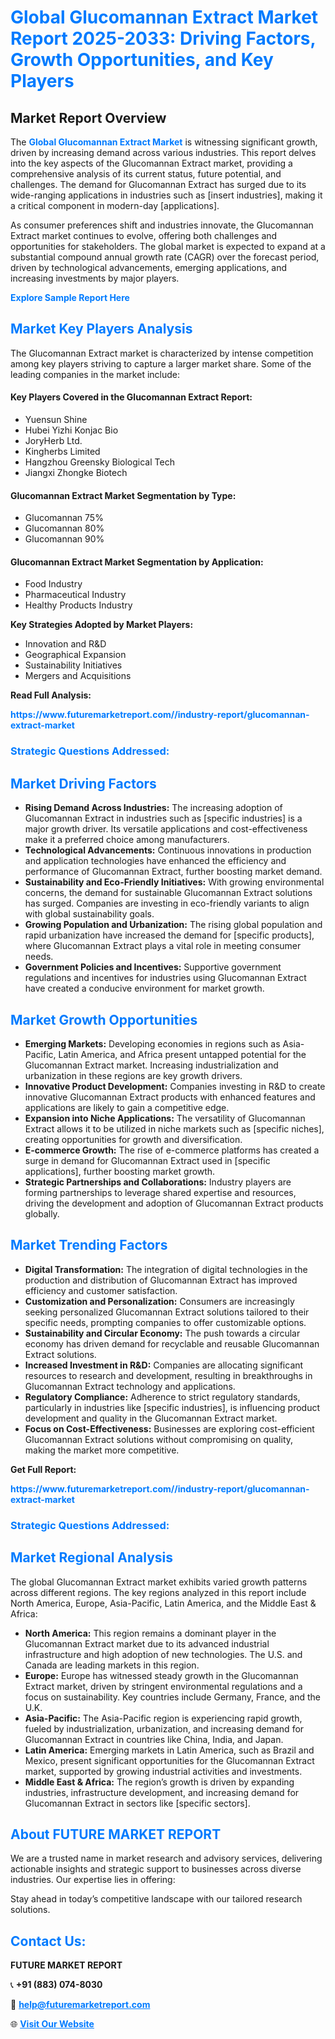 <h1 style="color: #007BFF;">Global Glucomannan Extract Market Report 2025-2033: Driving Factors, Growth Opportunities, and Key Players</h1>

<section id="overview">
<h2>Market Report Overview</h2>
<p>The <a href="https://www.futuremarketreport.com//industry-report/glucomannan-extract-market" style="color: #007BFF; text-decoration: none;"><strong>Global Glucomannan Extract Market</strong></a> is witnessing significant growth, driven by increasing demand across various industries. This report delves into the key aspects of the Glucomannan Extract market, providing a comprehensive analysis of its current status, future potential, and challenges. The demand for Glucomannan Extract has surged due to its wide-ranging applications in industries such as [insert industries], making it a critical component in modern-day [applications].</p>
<p>As consumer preferences shift and industries innovate, the Glucomannan Extract market continues to evolve, offering both challenges and opportunities for stakeholders. The global market is expected to expand at a substantial compound annual growth rate (CAGR) over the forecast period, driven by technological advancements, emerging applications, and increasing investments by major players.</p>
</section>

<section id="overview">
<p><a href="https://www.futuremarketreport.com//request-sample/reportId=83848" style="color: #007BFF; text-decoration: none;"><strong>Explore Sample Report Here</strong></a></p>
</section>

<section id="key-players">
<h2 style="color: #007BFF;">Market Key Players Analysis</h2>
<p>The Glucomannan Extract market is characterized by intense competition among key players striving to capture a larger market share. Some of the leading companies in the market include:</p>
<h4>Key Players Covered in the Glucomannan Extract Report:</h4>
<ul><li>Yuensun Shine</li><li>Hubei Yizhi Konjac Bio</li><li>JoryHerb Ltd.</li><li>Kingherbs Limited</li><li>Hangzhou Greensky Biological Tech</li><li>Jiangxi Zhongke Biotech</li></ul>
<h4>Glucomannan Extract Market Segmentation by Type:</h4>
<ul><li>Glucomannan 75%</li><li>Glucomannan 80%</li><li>Glucomannan 90%</li></ul>

<h4>Glucomannan Extract Market Segmentation by Application:</h4>
<ul><li>Food Industry</li><li>Pharmaceutical Industry</li><li>Healthy Products Industry</li></ul>
<p><strong>Key Strategies Adopted by Market Players:</strong></p>
<ul>
<li>Innovation and R&D</li>
<li>Geographical Expansion</li>
<li>Sustainability Initiatives</li>
<li>Mergers and Acquisitions</li>
</ul>
</section>

<section>
<p><strong>Read Full Analysis: </strong></p><a href="https://www.futuremarketreport.com//industry-report/glucomannan-extract-market" style="color: #007BFF; text-decoration: none;"><strong>https://www.futuremarketreport.com//industry-report/glucomannan-extract-market</strong></a>
<h3 style="color: #007BFF;">Strategic Questions Addressed:</h3>
</section>

<section id="driving-factors">
<h2 style="color: #007BFF;">Market Driving Factors</h2>
<ul>
<li><strong>Rising Demand Across Industries:</strong> The increasing adoption of Glucomannan Extract in industries such as [specific industries] is a major growth driver. Its versatile applications and cost-effectiveness make it a preferred choice among manufacturers.</li>
<li><strong>Technological Advancements:</strong> Continuous innovations in production and application technologies have enhanced the efficiency and performance of Glucomannan Extract, further boosting market demand.</li>
<li><strong>Sustainability and Eco-Friendly Initiatives:</strong> With growing environmental concerns, the demand for sustainable Glucomannan Extract solutions has surged. Companies are investing in eco-friendly variants to align with global sustainability goals.</li>
<li><strong>Growing Population and Urbanization:</strong> The rising global population and rapid urbanization have increased the demand for [specific products], where Glucomannan Extract plays a vital role in meeting consumer needs.</li>
<li><strong>Government Policies and Incentives:</strong> Supportive government regulations and incentives for industries using Glucomannan Extract have created a conducive environment for market growth.</li>
</ul>
</section>

<section id="growth-opportunities">
<h2 style="color: #007BFF;">Market Growth Opportunities</h2>
<ul>
<li><strong>Emerging Markets:</strong> Developing economies in regions such as Asia-Pacific, Latin America, and Africa present untapped potential for the Glucomannan Extract market. Increasing industrialization and urbanization in these regions are key growth drivers.</li>
<li><strong>Innovative Product Development:</strong> Companies investing in R&D to create innovative Glucomannan Extract products with enhanced features and applications are likely to gain a competitive edge.</li>
<li><strong>Expansion into Niche Applications:</strong> The versatility of Glucomannan Extract allows it to be utilized in niche markets such as [specific niches], creating opportunities for growth and diversification.</li>
<li><strong>E-commerce Growth:</strong> The rise of e-commerce platforms has created a surge in demand for Glucomannan Extract used in [specific applications], further boosting market growth.</li>
<li><strong>Strategic Partnerships and Collaborations:</strong> Industry players are forming partnerships to leverage shared expertise and resources, driving the development and adoption of Glucomannan Extract products globally.</li>
</ul>
</section>

<section id="trending-factors">
<h2 style="color: #007BFF;">Market Trending Factors</h2>
<ul>
<li><strong>Digital Transformation:</strong> The integration of digital technologies in the production and distribution of Glucomannan Extract has improved efficiency and customer satisfaction.</li>
<li><strong>Customization and Personalization:</strong> Consumers are increasingly seeking personalized Glucomannan Extract solutions tailored to their specific needs, prompting companies to offer customizable options.</li>
<li><strong>Sustainability and Circular Economy:</strong> The push towards a circular economy has driven demand for recyclable and reusable Glucomannan Extract solutions.</li>
<li><strong>Increased Investment in R&D:</strong> Companies are allocating significant resources to research and development, resulting in breakthroughs in Glucomannan Extract technology and applications.</li>
<li><strong>Regulatory Compliance:</strong> Adherence to strict regulatory standards, particularly in industries like [specific industries], is influencing product development and quality in the Glucomannan Extract market.</li>
<li><strong>Focus on Cost-Effectiveness:</strong> Businesses are exploring cost-efficient Glucomannan Extract solutions without compromising on quality, making the market more competitive.</li>
</ul>
</section>

<section>
<p><strong>Get Full Report: </strong></p><a href="https://www.futuremarketreport.com//industry-report/glucomannan-extract-market" style="color: #007BFF; text-decoration: none;"><strong>https://www.futuremarketreport.com//industry-report/glucomannan-extract-market</strong></a>
<h3 style="color: #007BFF;">Strategic Questions Addressed:</h3>
</section>


<section id="regional-analysis">
<h2 style="color: #007BFF;">Market Regional Analysis</h2>
<p>The global Glucomannan Extract market exhibits varied growth patterns across different regions. The key regions analyzed in this report include North America, Europe, Asia-Pacific, Latin America, and the Middle East & Africa:</p>
<ul>
<li><strong>North America:</strong> This region remains a dominant player in the Glucomannan Extract market due to its advanced industrial infrastructure and high adoption of new technologies. The U.S. and Canada are leading markets in this region.</li>
<li><strong>Europe:</strong> Europe has witnessed steady growth in the Glucomannan Extract market, driven by stringent environmental regulations and a focus on sustainability. Key countries include Germany, France, and the U.K.</li>
<li><strong>Asia-Pacific:</strong> The Asia-Pacific region is experiencing rapid growth, fueled by industrialization, urbanization, and increasing demand for Glucomannan Extract in countries like China, India, and Japan.</li>
<li><strong>Latin America:</strong> Emerging markets in Latin America, such as Brazil and Mexico, present significant opportunities for the Glucomannan Extract market, supported by growing industrial activities and investments.</li>
<li><strong>Middle East & Africa:</strong> The region’s growth is driven by expanding industries, infrastructure development, and increasing demand for Glucomannan Extract in sectors like [specific sectors].</li>
</ul>
</section>

<footer>
<h2 style="color: #007BFF;">About FUTURE MARKET REPORT</h2>
<p>We are a trusted name in market research and advisory services, delivering actionable insights and strategic support to businesses across diverse industries. Our expertise lies in offering:</p>

<p>Stay ahead in today’s competitive landscape with our tailored research solutions.</p>

<h2 style="color: #007BFF;">Contact Us:</h2>
<p><strong>FUTURE MARKET REPORT</strong></p>
<p>📞 <strong>+91 (883) 074-8030</strong></p>
<p>📧 <strong><a href="mailto:help@futuremarketreport.com" style="color: #007BFF;">help@futuremarketreport.com</a></strong></p>
<p>🌐 <strong><a href="https://www.futuremarketreport.com/" style="color: #007BFF;">Visit Our Website</a></strong></p>
</footer>